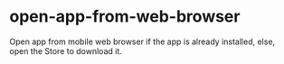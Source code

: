 # open-app-from-web-browser
Open app from mobile web browser if the app is already installed, else, open the Store to download it.
